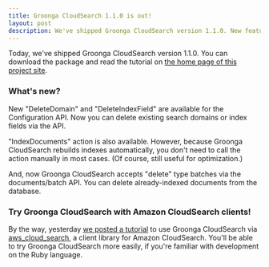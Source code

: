 ```yaml
---
title: Groonga CloudSearch 1.1.0 is out!
layout: post
description: We've shipped Groonga CloudSearch version 1.1.0. New features come with the release!
---
```


Today, we've shipped Groonga CloudSearch version 1.1.0. You can download the package and read the tutorial on [the home page of this project site](/).

### What's new?

New "DeleteDomain" and "DeleteIndexField" are available for the Configuration API. Now you can delete existing search domains or index fields via the API.

"IndexDocuments" action is also available. However, because Groonga CloudSearch rebuilds indexes automatically, you don't need to call the action manually in most cases. (Of course, still useful for optimization.)

And, now Groonga CloudSearch accepts "delete" type batches via the documents/batch API. You can delete already-indexed documents from the database.

### Try Groonga CloudSearch with Amazon CloudSearch clients!

By the way, yesterday [we posted a tutorial](/blog/2012/07/25/initial-release/work-with-aws-cloud-search-gem/) to use Groonga CloudSearch via [aws\_cloud\_search](https://github.com/spokesoftware/aws\_cloud\_search), a client library for Amazon CloudSearch. You'll be able to try Groonga CloudSearch more easily, if you're familiar with development on the Ruby language.
